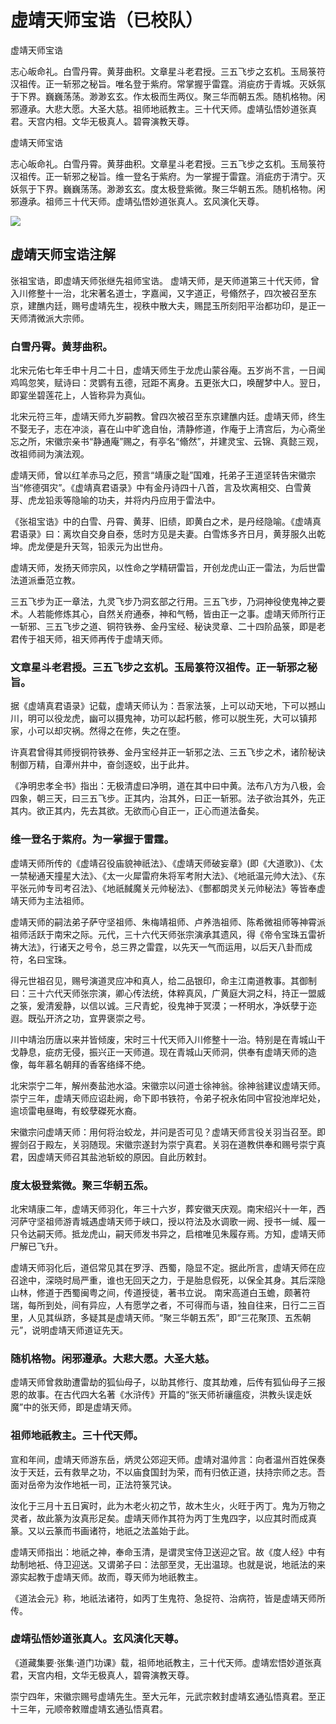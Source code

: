# 虚靖天师宝诰（已校队）

虚靖天师宝诰

志心皈命礼。白雪丹霄。黄芽曲积。文章星斗老君授。三五飞步之玄机。玉局箓符汉祖传。正一斩邪之秘旨。唯名登于紫府。常掌握乎雷霆。消疵疠于青城。灭妖氛于下界。巍巍荡荡。渺渺玄玄。作太极而生两仪。聚三华而朝五炁。随机格物。闲邪遵承。大悲大愿。大圣大慈。祖师地祇教主。三十代天师。虚靖弘悟妙道张真君。天宫内相。文华无极真人。碧霄演教天尊。

虚靖天师宝诰

志心皈命礼。白雪丹霄。黄芽曲积。文章星斗老君授。三五飞步之玄机。玉局箓符汉祖传。正一斩邪之秘旨。维一登名于紫府。为一掌握于雷霆。消疵疠于清宁。灭妖氛于下界。巍巍荡荡。渺渺玄玄。度太极登紫微。聚三华朝五炁。随机格物。闲邪遵承。祖师三十代天师。虚靖弘悟妙道张真人。玄风演化天尊。



![](/media/202305/2023-05-21_075158_9560670.6896123575305713.png)

## 虚靖天师宝诰注解

张祖宝诰，即虚靖天师张继先祖师宝诰。
虚靖天师，是天师道第三十代天师，曾入川修整十一治，北宋著名道士，字嘉闻，又字道正，号翛然子，四次被召至东京，建醮内廷，赐号虚靖先生，视秩中散大夫，赐昆玉所刻阳平治都功印，是正一天师清微派大宗师。

### 白雪丹霄。黄芽曲积。

北宋元佑七年壬申十月二十日，虚靖天师生于龙虎山蒙谷庵。五岁尚不言，一日闻鸡鸣忽笑，赋诗曰：灵鹦有五德，冠距不离身。五更张大口，唤醒梦中人。翌日，即宴坐碧莲花上，人皆称异为真仙。

北宋元符三年，虚靖天师九岁嗣教。曾四次被召至东京建醮内廷。虚靖天师，终生不娶无子，志在冲淡，喜在山中旷逸自怡，清静修道，作庵于上清宫后，为心斋坐忘之所，宋徽宗亲书“静通庵”赐之，有亭名“翛然”，并建灵宝、云锦、真懿三观，改祖师祠为演法观。

虚靖天师，曾以红羊赤马之厄，预言“靖康之耻”国难，托弟子王道坚转告宋徽宗当“修德弭灾”。《虚靖真君语录》中有金丹诗四十八首，言及坎离相交、白雪黄芽、虎龙铅汞等隐喻的功夫，并将内丹应用于雷法中。

《张祖宝诰》中的白雪、丹霄、黄芽、旧绩，即黄白之术，是丹经隐喻。《虚靖真君语录》曰：离坎自交身自泰，恁时方见是夫妻。白雪炼多齐日月，黄芽服久出乾坤。虎龙便是升天驾，铅汞元为出世舟。

虚靖天师，发扬天师宗风，以性命之学精研雷旨，开创龙虎山正一雷法，为后世雷法道派垂范立教。

三五飞步为正一章法，九灵飞步乃洞玄部之行用。三五飞步，乃洞神役使鬼神之要术。人若能修炼其心，自然关府通泰，神和气畅，皆由正一之事。虚靖天师所行正一斩邪、三五飞步之道、铜符铁券、金丹宝经、秘诀灵章、二十四阶品箓，即是老君传于祖天师，祖天师再传于虚靖天师。

### 文章星斗老君授。三五飞步之玄机。玉局箓符汉祖传。正一斩邪之秘旨。

据《虚靖真君语录》记载，虚靖天师认为：吾家法箓，上可以动天地，下可以撼山川，明可以役龙虎，幽可以摄鬼神，功可以起朽骸，修可以脱生死，大可以镇邦家，小可以却灾祸。然得之在修，失之在堕。

许真君曾得其师授铜符铁券、金丹宝经并正一斩邪之法、三五飞步之术，诸阶秘诀制御万精，自潭州井中，奋剑逐蛟，出于此井。

《净明忠孝全书》指出：无极清虚曰净明，道在其中曰中黄。法布八方为八极，会四象，朝三天，曰三五飞步。正其内，治其外，曰正一斩邪。法子欲治其外，先正其内。欲正其内，先去其欲。无欲而心自正一，正心而道法备矣。

### 维一登名于紫府。为一掌握于雷霆。

虚靖天师所传的《虚靖召役庙貌神祇法》、《虚靖天师破妄章》(即《大道歌》)、《太一禁秘通天撞星大法》、《太一火犀雷府朱将军考附大法》、《地祇温元帅大法》、《东平张元帅专司考召法》、《地祇馘魔关元帅秘法》、《酆都朗灵关元帅秘法》等皆奉虚靖天师为主法祖师。

虚靖天师的嗣法弟子萨守坚祖师、朱梅靖祖师、卢养浩祖师、陈希微祖师等神霄派祖师活跃于南宋之际。元代，三十六代天师张宗演承其遗风，得《帝令宝珠五雷祈祷大法》，行诸天之号令，总三界之雷霆，以先天一气而运用，以后天八卦而成符，名曰宝珠。

得元世祖召见，赐号演道灵应冲和真人，给二品银印，命主江南道教事。其御制曰：三十六代天师张宗演，卿心传法统，体粹真风，广黄庭大洞之科，持正一盟威之箓，爰清爰静，以信以诚。三尺青蛇，役鬼神于冥漠；一杯明水，净妖孽于迩遐。既弘开济之功，宜畀褒崇之号。

川中靖治历唐以来并皆倾废，宋时三十代天师入川修整十一治。特别是在青城山干戈静息，疵疠无侵，振兴正一天师道。现在青城山天师洞，供奉有虚靖天师的造像，每年慕名朝拜的香客络绎不绝。

北宋崇宁二年，解州奏盐池水溢。宋徽宗以问道士徐神翁。徐神翁建议虚靖天师。崇宁三年，虚靖天师应诏赴阙，命下即书铁符，令弟子祝永佑同中官投池岸圮处，逾顷雷电昼晦，有蛟孽磔死水裔。

宋徽宗问虚靖天师：用何将治蛟龙，并问是否可见？虚靖天师言役关羽当召至。即握剑召于殿左，关羽随现。宋徽宗遂封为崇宁真君。关羽在道教供奉和赐号崇宁真君，因虚靖天师召其盐池斩蛟的原因。自此历敕封。

### 度太极登紫微。聚三华朝五炁。

北宋靖康二年，虚靖天师羽化，年三十六岁，葬安徽天庆观。南宋绍兴十一年，西河萨守坚祖师游青城遇虚靖天师于峡口，授以符法及水调歌一阙、授书一缄、履一只令达嗣天师。抵龙虎山，嗣天师发书异之，启棺唯见朱履存焉。方知，虚靖天师尸解已飞升。

虚靖天师羽化后，道侣常见其在罗浮、西蜀，隐显不定。据此所言，虚靖天师在应召途中，深晓时局严重，谁也无回天之力，于是胎息假死，以保全其身。其后深隐山林，修道于西蜀闽粤之间，传道授徒，著书立说。
南宋高道白玉蟾，颇著符瑞，每所到处，间有异应，人有愿学之者，不可得而与语，独自往来，日行二三百里，人见其纵跻，多疑其是虚靖天师。“聚三华朝五炁”，即“三花聚顶、五炁朝元”，说明虚靖天师道证先天。

### 随机格物。闲邪遵承。大悲大愿。大圣大慈。

虚靖天师曾救助遭雷劫的狐仙母子，以助其修行、度其劫难，后传有狐仙母子三报恩的故事。在古代四大名著《水浒传》开篇的“张天师祈禳瘟疫，洪教头误走妖魔”中的张天师，即是虚靖天师。

### 祖师地祇教主。三十代天师。

宣和年间，虚靖天师游东岳，炳灵公郊迎天师。虚靖对温帅言：向者温州百姓保奏汝于天廷，云有救旱之功，不以庙食国封为荣，而有归依正道，扶持宗师之志。吾面对岳帝为汝作地衹一司，正法符箓咒诀。

汝化于三月十五日寅时，此为木老火初之节，故木生火，火旺于丙丁。鬼为万物之灵者，故此篆为汝真形足矣。虚靖天师作其符为丙丁生鬼四字，以应其时而成真篆。又以云篆而书画诸符，地祇之法盖始于此。

虚靖天师指出：地祇之神，奉命玉清，是谓灵宝侍卫送迎之官。故《度人经》中有劫制地衹、侍卫迎送。又谓弟子曰：法部至灵，无出温琼。也就是说，地祇法的来源实起教于虚靖天师。故而，尊天师为地祇教主。

《道法会元》称，地祇法诸符，如丙丁生鬼符、急捉符、治病符，皆是虚靖天师所传。

### 虚靖弘悟妙道张真人。玄风演化天尊。

《道藏集要·张集·道门功课》载，祖师地祇教主，三十代天师。虚靖宏悟妙道张真君，天宫内相，文华无极真人，碧霄演教天尊。

崇宁四年，宋徽宗赐号虚靖先生。至大元年，元武宗敕封虚靖玄通弘悟真君。至正十三年，元顺帝敕赠虚靖玄通弘悟真君。
